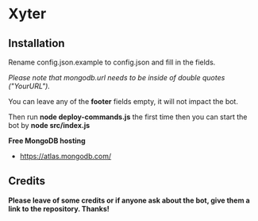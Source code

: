 # Xyter

## Installation

Rename config.json.example to config.json and fill in the fields.

_Please note that mongodb.url needs to be inside of double quotes ("YourURL")._

You can leave any of the **footer** fields empty, it will not impact the bot.

Then run **node deploy-commands.js** the first time then you can start the bot by **node src/index.js**

**Free MongoDB hosting**

- https://atlas.mongodb.com/

## Credits

**Please leave of some credits or if anyone ask about the bot, give them a link to the repository. Thanks!**
